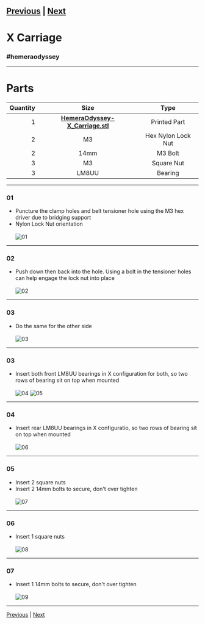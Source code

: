 [Previous](03_Idler.md) | [Next](05_Filament_Sensor.md)  
---
# X Carriage
### #hemeraodyssey
---
# Parts  
|Quantity|Size|Type|
|---:|:---:|:---:|
|1|[**HemeraOdyssey-X_Carriage.stl**](../HemeraOdyssey_STLs_BETA/HemeraOdyssey-X_Carriage.stl)|Printed Part|
|2|M3|Hex Nylon Lock Nut|
|2|14mm|M3 Bolt|
|3|M3|Square Nut|
|3|LM8UU|Bearing| 
---
### 01
* Puncture the clamp holes and belt tensioner hole using the M3 hex driver due to bridging support
* Nylon Lock Nut orientation<br>  
![01](../img/X_Carriage/01.jpg)
---
### 02
* Push down then back into the hole. Using a bolt in the tensioner holes can help engage the lock nut into place<br>  
![02](../img/X_Carriage/02.jpg)
---
### 03
* Do the same for the other side<br>   
![03](../img/X_Carriage/03.jpg)
---
### 03
* Insert both front LM8UU bearings in X configuration for both, so two rows of bearing sit on top when mounted<br>  
![04](../img/X_Carriage/04.jpg) 
![05](../img/X_Carriage/05.jpg)
---
### 04
* Insert rear LM8UU bearings in X configuratio, so two rows of bearing sit on top when mounted<br>  
![06](../img/X_Carriage/06.jpg)
---
### 05
* Insert 2 square nuts  
* Insert 2 14mm bolts to secure, don't over tighten<br>  
![07](../img/X_Carriage/07.jpg)
---
### 06
* Insert 1 square nuts<br>  
![08](../img/X_Carriage/08.jpg)
---
### 07
* Insert 1 14mm bolts to secure, don't over tighten<br>   
![09](../img/X_Carriage/09.jpg)
---
[Previous](03_Idler.md) | [Next](05_Filament_Sensor.md)